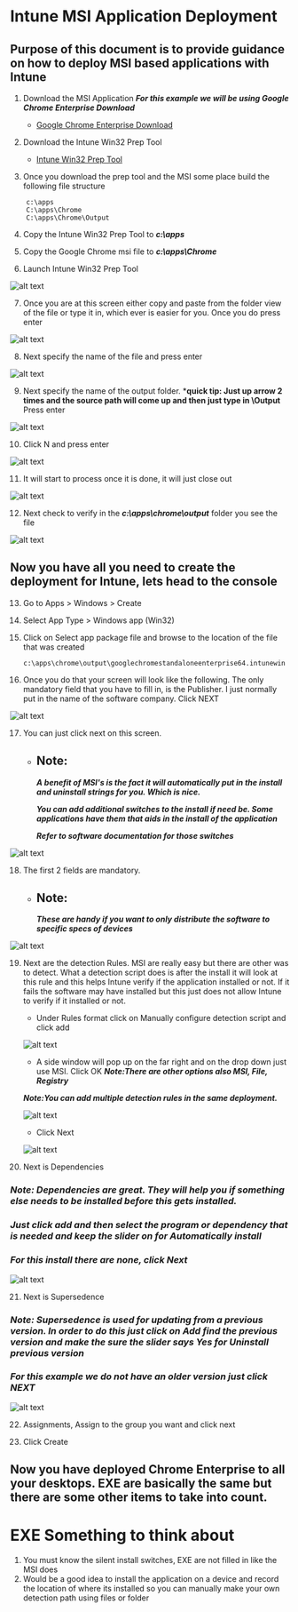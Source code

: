 # Intune MSI Application Deployment

## Purpose of this document is to provide guidance on how to deploy MSI based applications with Intune

1. Download the MSI Application ***For this example we will be using Google Chrome Enterprise Download***

    - [Google Chrome Enterprise Download](https://chromeenterprise.google/download/?utm_source=bing&utm_medium=cpc&utm_campaign=2025-q2-chromebrowser-paidmed-paiddisplay-other-chromebrowserent&utm_term=downloadnow-chrome-browser-enterprise-download&utm_content=GCPF&brand=GCPF&gclid=ca894196819113e8479929b98aa09cde&gclsrc=3p.ds&msclkid=ca894196819113e8479929b98aa09cde)

2. Download the Intune Win32 Prep Tool
    - [Intune Win32 Prep Tool](https://github.com/Microsoft/Microsoft-Win32-Content-Prep-Tool)

3. Once you download the prep tool and the MSI some place build the following file structure
```
    c:\apps
    C:\apps\Chrome
    C:\apps\Chrome\Output
```
4. Copy the Intune Win32 Prep Tool to ***c:\apps***

5. Copy the Google Chrome msi file to ***c:\apps\Chrome***

6. Launch Intune Win32 Prep Tool 

![alt text](./Assets/1.png)

7. Once you are at this screen either copy and paste from the folder view of the file or type it in, which ever is easier for you. Once you do press enter

![alt text](./Assets/2.png)

8. Next specify the name of the file and press enter

![alt text](./Assets/3.png)

9. Next specify the name of the output folder. ***quick tip: Just up arrow 2 times and the source path will come up and then just type in \Output**
Press enter

![alt text](./Assets/4.png)

10. Click N and press enter

![alt text](./Assets/5.png)

11. It will start to process once it is done, it will just close out

![alt text](./Assets/6.png)

12. Next check to verify in the ***c:\apps\chrome\output*** folder you see the file

![alt text](./Assets/7.png)

## Now you have all you need to create the deployment for Intune, lets head to the console

13. Go to Apps > Windows > Create

14. Select App Type > Windows app (Win32)

15. Click on Select app package file and browse to the location of the file that was created
    ```
    c:\apps\chrome\output\googlechromestandaloneenterprise64.intunewin
    ```

16. Once you do that your screen will look like the following. The only mandatory field that you have to fill in, is the Publisher. 
I just normally put in the name of the software company. Click NEXT

![alt text](./Assets/8.png)

17. You can just click next on this screen.
    - ## Note:
        ***A benefit of MSI's is the fact it will automatically put in the install and uninstall strings for you. Which is nice.***

        ***You can add additional switches to the install if need be. Some applications have them that aids in the install of the application***

        ***Refer to software documentation for those switches***

![alt text](./Assets/9.png)

18. The first 2 fields are mandatory. 
    - ## Note:
        ***These are handy if you want to only distribute the software to specific specs of devices***

![alt text](./Assets/10.png)

19. Next are the detection Rules. MSI are really easy but there are other was to detect. What a detection script does is after the install it will look at this rule and this helps Intune verify if the application installed or not. If it fails the software may have installed but this just does not allow Intune to verify if it installed or not.

    - Under Rules format click on Manually configure detection script and click add

    ![alt text](./Assets/11.png)

    - A side window will pop up on the far right and on the drop down just use MSI. Click OK
    ***Note:There are other options also MSI, File, Registry***

    ***Note:You can add multiple detection rules in the same deployment.***
    
    ![alt text](./Assets/12.png)

    - Click Next

    ![alt text](./Assets/13.png)

20. Next is Dependencies 
### ***Note: Dependencies are great. They will help you if something else needs to be installed before this gets installed.***

### ***Just click add and then select the program or dependency that is needed and keep the slider on for Automatically install***

### ***For this install there are none, click Next***

![alt text](./Assets/14.png)

21. Next is Supersedence
### ***Note: Supersedence is used for updating from a previous version. In order to do this just click on Add find the previous version and make the sure the slider says Yes for Uninstall previous version***

### ***For this example we do not have an older version just click NEXT***

![alt text](./Assets/15.png)

22. Assignments, Assign to the group you want and click next

23. Click Create

## Now you have deployed Chrome Enterprise to all your desktops. EXE are basically the same but there are some other items to take into count.

# EXE Something to think about
1. You must know the silent install switches, EXE are not filled in like the MSI does
2. Would be a good idea to install the application on a device and record the location of where its installed so you can manually make your own detection path using files or folder